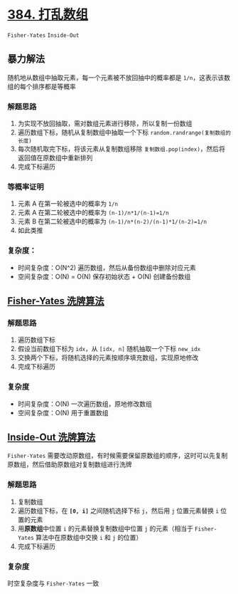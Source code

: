 # [384. 打乱数组](https://leetcode-cn.com/problems/shuffle-an-array/solution/da-luan-shu-zu-by-leetcode/)

`Fisher-Yates` `Inside-Out`

## 暴力解法

随机地从数组中抽取元素，每一个元素被不放回抽中的概率都是 `1/n`，这表示该数组的每个排序都是等概率

### 解题思路

1. 为实现不放回抽取，需对数组元素进行移除，所以复制一份数组
2. 遍历数组下标，随机从复制数组中抽取一个下标 `random.randrange(复制数组的长度)`
3. 每次随机取完下标，将该元素从复制数组移除 `复制数组.pop(index)`，然后将返回值在原数组中重新排列
4. 完成下标遍历

### 等概率证明

1. 元素 A 在第一轮被选中的概率为 `1/n`
2. 元素 A 在第二轮被选中的概率为 `(n-1)/n*1/(n-1)=1/n`
3. 元素 B 在第二轮被选中的概率为 `(n-1)/n*(n-2)/(n-1)*1/(n-2)=1/n`
4. 如此类推

### 复杂度：

- 时间复杂度：O(N^2) 遍历数组，然后从备份数组中删除对应元素
- 空间复杂度：O(N) = O(N) 保存初始状态 + O(N) 创建备份数组

## [Fisher-Yates 洗牌算法](https://en.wikipedia.org/wiki/Fisher–Yates_shuffle)

### 解题思路

1. 遍历数组下标
2. 假设当前数组下标为 `idx`，从 `[idx, n]` 随机抽取一个下标 `new_idx`
3. 交换两个下标，将随机选择的元素按顺序填充数组，实现原地修改
4. 完成下标遍历

### 复杂度

- 时间复杂度：O(N) 一次遍历数组，原地修改数组
- 空间复杂度：O(N) 用于重置数组

## [Inside-Out 洗牌算法](https://github.com/zijundeng/Interview_Notes-Chinese/blob/master/算法/专题-洗牌与采样.md#inside-out-shuffle)

`Fisher-Yates` 需要改动原数组，有时候需要保留原数组的顺序，这时可以先复制原数组，然后借助原数组对复制数组进行洗牌

### 解题思路

1. 复制数组
2. 遍历数组下标，在 **`[0, i]`** 之间随机选择下标 `j`，然后用 `j` 位置元素替换 `i` 位置的元素
3. 用**原数组**中位置 `i` 的元素替换复制数组中位置 `j` 的元素（相当于 `Fisher-Yates` 算法中在原数组中交换 `i` 和 `j` 的位置）
4. 完成下标遍历

### 复杂度

时空复杂度与 `Fisher-Yates` 一致

